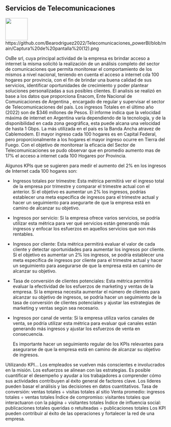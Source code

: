 ## Servicios de Telecomunicaciones

<img  src='./logo.png' height='70px'>
https://github.com/Bearodriguez2022/Telecomunicaciones_powerBI/blob/main/Captura%20de%20pantalla%20(12).png


  OsBe srl, cuya principal actividad de la empresa es brindar acceso a internet la misma solicitó la realización de un análisis completo del sector de comunicaciones que permita monitorear el comportamiento de los mismos a nivel nacional, teniendo en cuenta el acceso a internet cda 100 hogares por provincia, con el fin de brindar una buena calidad de sus servicios, identificar oportunidades de crecimiento y poder plantear soluciones personalizadas a sus posibles clientes.
  El analisis se realizó en base a los datos que proporciona Enacom, Ente Nacional de Comunicaciones de Argentina , encargado de regular y supervisar el sector de Telecomunicaciones del país. 
		Los ingresos Totales en el último año (2022) son de  $346 millones de Pesos. El informe indica que la velocidad máxima de internet en Argentina varía dependiendo de la tecnología, y de la disponibilidad en cada zona geográfica, esta puede alcana una velocidad de hasta 1 Gbps. La más utilizada en el país es la Banda Ancha atravez de Cablemodem. El mayor ingreso cada 100 hogares es en Capital Federal, pero proporcionalmente a los hogares el mayor ingreso ocurre en Tierra del Fuego. 
  Con el objetivo de monitorear la eficacia del Sector de Telecomunicaciones  se pudo observar que en promedio aumento mas de 17% el acceso a internet cada 100 Hogares por Provincia. 
  
  Algunos KPIs que se sugieren  para medir el aumento del 2% en los ingresos de Internet cada 100 hogares son:

* Ingresos totales por trimestre: Esta métrica permitirá ver el ingreso total de la empresa por trimestre y comparar el trimestre actual con el anterior. Si el objetivo es aumentar un 2% los ingresos, podrías establecer una meta específica de ingresos para el trimestre actual y hacer un seguimiento para asegurarte de que la empresa está en camino de alcanzar su objetivo.

* Ingresos por servicio: Si la empresa ofrece varios servicios, se podría utilizar esta métrica para ver qué servicios están generando más ingresos y enfocar los esfuerzos en aquellos servicios que son más rentables.

* Ingresos por cliente: Esta métrica permitirá evaluar el valor de cada cliente y detectar oportunidades para aumentar los ingresos por cliente. Si el objetivo es aumentar un 2% los ingresos, se podría establecer una meta específica de ingresos por cliente para el trimestre actual y hacer un seguimiento para asegurarse de que la empresa está en camino de alcanzar su objetivo.

* Tasa de conversión de clientes potenciales: Esta métrica permitirá evaluar la efectividad de los esfuerzos de marketing y ventas de la empresa. Si la empresa necesita aumentar el número de clientes para alcanzar su objetivo de ingresos, se podría hacer un seguimiento de la tasa de conversión de clientes potenciales y ajustar las estrategias de marketing y ventas según sea necesario.

* Ingresos por canal de venta: Si la empresa utiliza varios canales de venta, se podría utilizar esta métrica para evaluar qué canales están generando más ingresos y ajustar los esfuerzos de venta en consecuencia.
	

	Es importante hacer un seguimiento regular de los KPIs relevantes para asegurarse de que la empresa está en camino de alcanzar su objetivo de ingresos.



 




Utilizando KPI…
Los empleados se vuelven más conscientes e involucrados en la misión.
Los esfuerzos se alinean con las estrategias.
Es posible cuantificar el desempeño y ayudar a los trabajadores a comprender cómo sus actividades contribuyen al éxito general de factores clave.
Los líderes pueden basar el análisis y las decisiones en datos cuantitativos.
Tasa de conversión: ventas totales ÷ visitas totales al sitio
Venta promedio: ingresos totales ÷ ventas totales
Índice de compromiso: visitantes totales que interactuaron con la página ÷ visitantes totales
Índice de influencia social: publicaciones totales queridas o retuiteadas ÷ publicaciones totales
 Los KPI pueden contribuir al éxito de las operaciones y fortalecer la red de una empresa.

